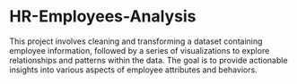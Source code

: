 # HR-Employees-Analysis
This project involves cleaning and transforming a dataset containing employee information, followed by a series of visualizations to explore relationships and patterns within the data. The goal is to provide actionable insights into various aspects of employee attributes and behaviors.
